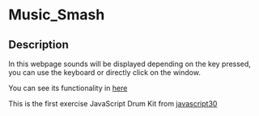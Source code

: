 # Music_Smash

## Description

In this webpage sounds will be displayed depending on the key pressed, you can use the keyboard or directly click on the window.

You can see its functionality in [here](https://jaelaguilar.github.io/Music_Smash/)

This is the first exercise JavaScript Drum Kit from [javascript30](https://javascript30.com/)


